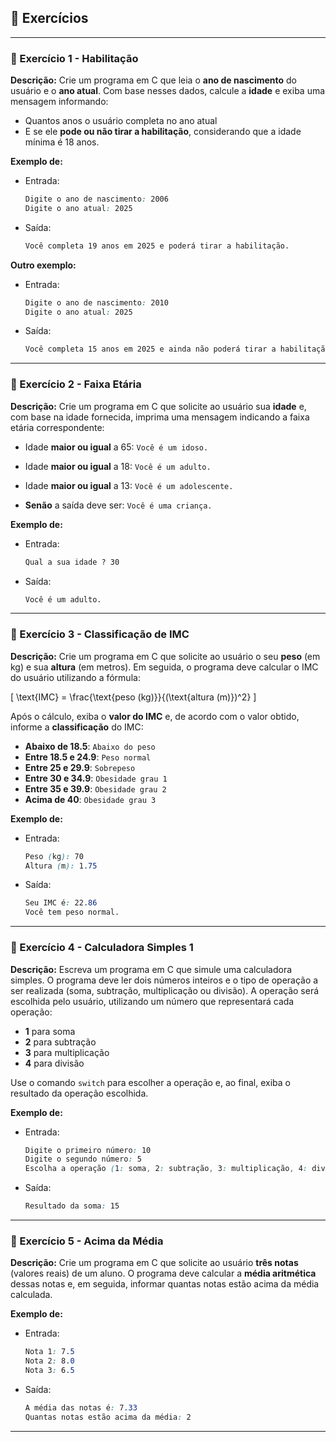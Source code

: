## 📝 Exercícios 

---

### 🔹 Exercício 1 - Habilitação
**Descrição:** Crie um programa em C que leia o **ano de nascimento** do usuário e o **ano atual**. Com base nesses dados, calcule a **idade** e exiba uma mensagem informando:

- Quantos anos o usuário completa no ano atual
- E se ele **pode ou não tirar a habilitação**, considerando que a idade mínima é 18 anos.


**Exemplo de:**
- Entrada:
    ```css
    Digite o ano de nascimento: 2006
    Digite o ano atual: 2025
    ```
 
* Saída:
    ```css
    Você completa 19 anos em 2025 e poderá tirar a habilitação.
    ```

**Outro exemplo:**
- Entrada:
    ```css
    Digite o ano de nascimento: 2010
    Digite o ano atual: 2025
    ```
 
* Saída:
    ```css
    Você completa 15 anos em 2025 e ainda não poderá tirar a habilitação.
    ```
---

### 🔹 Exercício 2 - Faixa Etária
**Descrição:** Crie um programa em C que solicite ao usuário sua **idade** e, com base na idade fornecida, imprima uma mensagem indicando a faixa etária correspondente:

- Idade **maior ou igual** a 65: `Você é um idoso.`
* Idade **maior ou igual** a 18: `Você é um adulto.`
- Idade **maior ou igual** a 13: `Você é um adolescente.`
* **Senão** a saída deve ser: `Você é uma criança.`

**Exemplo de:**
- Entrada:
    ```css
    Qual a sua idade ? 30
    ```
 
* Saída:
    ```css
    Você é um adulto. 
    ```

---

### 🔹 Exercício 3 - Classificação de IMC
**Descrição:** Crie um programa em C que solicite ao usuário o seu **peso** (em kg) e sua **altura** (em metros). Em seguida, o programa deve calcular o IMC do usuário utilizando a fórmula:

\[
\text{IMC} = \frac{\text{peso (kg)}}{(\text{altura (m)})^2}
\]

Após o cálculo, exiba o **valor do IMC** e, de acordo com o valor obtido, informe a **classificação** do IMC:

- **Abaixo de 18.5**: `Abaixo do peso`
- **Entre 18.5 e 24.9**: `Peso normal`
- **Entre 25 e 29.9**: `Sobrepeso`
- **Entre 30 e 34.9**: `Obesidade grau 1`
- **Entre 35 e 39.9**: `Obesidade grau 2`
- **Acima de 40**: `Obesidade grau 3`

**Exemplo de:**
- Entrada:
    ```css
    Peso (kg): 70
    Altura (m): 1.75
    ```
 
* Saída:
    ```css
    Seu IMC é: 22.86
    Você tem peso normal.
    ```

---

### 🔹 Exercício 4 - Calculadora Simples 1
**Descrição:** Escreva um programa em C que simule uma calculadora simples. O programa deve ler dois números inteiros e o tipo de operação a ser realizada (soma, subtração, multiplicação ou divisão). A operação será escolhida pelo usuário, utilizando um número que representará cada operação:

- **1** para soma
- **2** para subtração
- **3** para multiplicação
- **4** para divisão

Use o comando `switch` para escolher a operação e, ao final, exiba o resultado da operação escolhida.

**Exemplo de:**
- Entrada:
    ```css
    Digite o primeiro número: 10
    Digite o segundo número: 5
    Escolha a operação (1: soma, 2: subtração, 3: multiplicação, 4: divisão): 1
    ```
 
* Saída:
    ```css
    Resultado da soma: 15
    ```

---

### 🔹 Exercício 5 - Acima da Média
**Descrição:** Crie um programa em C que solicite ao usuário **três notas** (valores reais) de um aluno. O programa deve calcular a **média aritmética** dessas notas e, em seguida, informar quantas notas estão acima da média calculada.

**Exemplo de:**
- Entrada:
    ```css
    Nota 1: 7.5
    Nota 2: 8.0
    Nota 3: 6.5
    ```
 
* Saída:
    ```css
    A média das notas é: 7.33
    Quantas notas estão acima da média: 2
    ```
    
---